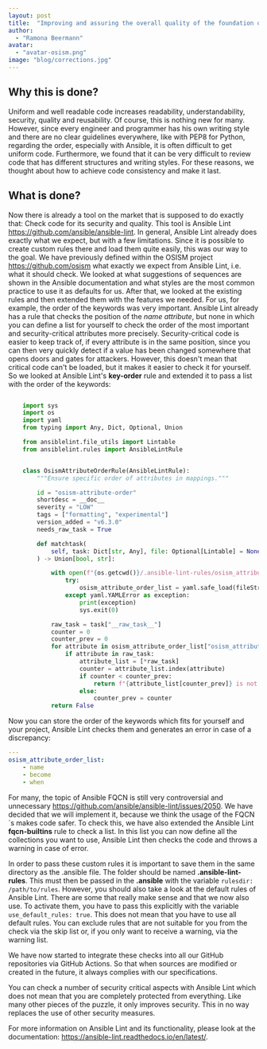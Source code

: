 ```yaml
---
layout: post
title:  "Improving and assuring the overall quality of the foundation of SCS"
author:
  - "Ramona Beermann"
avatar:
  - "avatar-osism.png"
image: "blog/corrections.jpg"
---
```


## Why this is done?

Uniform and well readable code increases readability, understandability, security, quality and reusability. Of course, this is nothing new for many. However, since every engineer and programmer has his own writing style and there are no clear guidelines everywhere, like with PEP8 for Python, regarding the order, especially with Ansible, it is often difficult to get uniform code.
Furthermore, we found that it can be very difficult to review code that has different structures and writing styles. For these reasons, we thought about how to achieve code consistency and make it last.

## What is done?

Now there is already a tool on the market that is supposed to do exactly that: Check code for its security and quality. This tool is Ansible Lint <https://github.com/ansible/ansible-lint>. In general, Ansible Lint already does exactly what we expect, but with a few limitations. Since it is possible to create custom rules there and load them quite easily, this was our way to the goal. We have previously defined within the OSISM project <https://github.com/osism> what exactly we expect from Ansible Lint, i.e. what it should check. We looked at what suggestions of sequences are shown in the Ansible documentation and what styles are the most common practice to use it as defaults for us. After that, we looked at the existing rules and then extended them with the features we needed. For us, for example, the order of the keywords was very important. Ansible Lint already has a rule that checks the position of the *name attribute*, but none in which you can define a list for yourself to check the order of the most important and security-critical attributes more precisely. Security-critical code is easier to keep track of, if every attribute is in the same position, since you can then very quickly detect if a value has been changed somewhere that opens doors and gates for attackers. However, this doesn't mean that critical code can't be loaded, but it makes it easier to check it for yourself. So we looked at Ansible Lint's **key-order** rule and extended it to pass a list with the order of the keywords:

```python

    import sys
    import os
    import yaml
    from typing import Any, Dict, Optional, Union

    from ansiblelint.file_utils import Lintable
    from ansiblelint.rules import AnsibleLintRule


    class OsismAttributeOrderRule(AnsibleLintRule):
        """Ensure specific order of attributes in mappings."""

        id = "osism-attribute-order"
        shortdesc = __doc__
        severity = "LOW"
        tags = ["formatting", "experimental"]
        version_added = "v6.3.0"
        needs_raw_task = True

        def matchtask(
            self, task: Dict[str, Any], file: Optional[Lintable] = None
        ) -> Union[bool, str]:

            with open(f"{os.getcwd()}/.ansible-lint-rules/osism_attribute_order_list.yaml", 'r') as fileStream:
                try:
                    osism_attribute_order_list = yaml.safe_load(fileStream)
                except yaml.YAMLError as exception:
                    print(exception)
                    sys.exit(0)

            raw_task = task["__raw_task__"]
            counter = 0
            counter_prev = 0
            for attribute in osism_attribute_order_list["osism_attribute_order_list"]:
                if attribute in raw_task:
                    attribute_list = [*raw_task]
                    counter = attribute_list.index(attribute)
                    if counter < counter_prev:
                        return f"{attribute_list[counter_prev]} is not at the right place"
                    else:
                        counter_prev = counter
            return False
```

Now you can store the order of the keywords which fits for yourself and your project, Ansible Lint checks them and generates an error in case of a discrepancy:

```yaml
---
osism_attribute_order_list:
    - name
    - become
    - when
```

For many, the topic of Ansible FQCN is still very controversial and unnecessary <https://github.com/ansible/ansible-lint/issues/2050>. We have decided that we will implement it, because we think the usage of the FQCN´s makes code safer. To check this, we have also extended the Ansible Lint **fqcn-builtins** rule to check a list. In this list you can now define all the collections you want to use, Ansible Lint then checks the code and throws a warning in case of error.

In order to pass these custom rules it is important to save them in the same directory as the .ansible file. The folder should be named **.ansible-lint-rules**. This must then be passed in the **.ansible** with the variable `rulesdir: /path/to/rules`. However, you should also take a look at the default rules of Ansible Lint. There are some that really make sense and that we now also use. To activate them, you have to pass this explicitly with the variable `use_default_rules: true`. This does not mean that you have to use all default rules. You can exclude rules that are not suitable for you from the check via the skip list or, if you only want to receive a warning, via the warning list.

We have now started to integrate these checks into all our GitHub repositories via GitHub Actions. So that when sources are modified or created in the future, it always complies with our specifications.

You can check a number of security critical aspects with Ansible Lint which does not mean that you are completely protected from everything. Like many other pieces of the puzzle, it only improves security. This in no way replaces the use of other security measures.

For more information on Ansible Lint and its functionality, please look at the documentation: <https://ansible-lint.readthedocs.io/en/latest/>.
